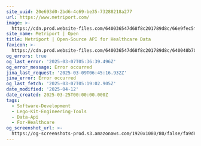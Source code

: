 ```yaml
---
site_uuid: 20e693d0-2bd6-4c69-be35-73288218a277
url: https://www.metriport.com/
image: >-
  https://cdn.prod.website-files.com/640036547d68f8c201789d8c/66e9fec5ff00b3f180f9e116_2024WebsiteOG.png
site_name: Metriport | Open
title: Metriport | Open-Source API for Healthcare Data
favicon: >-
  https://cdn.prod.website-files.com/640036547d68f8c201789d8c/640048b70539cf55188c2d93_JustLogo%2032.png
og_errors: true
og_last_error: '2025-03-07T05:36:39.496Z'
og_error_message: Error occurred
jina_last_request: '2025-03-09T06:45:16.932Z'
jina_error: Error occurred
og_last_fetch: '2025-03-07T05:19:02.905Z'
date_modified: '2025-04-12'
date_created: 2025-03-25T00:00:00.000Z
tags:
  - Software-Development
  - Lego-Kit-Engineering-Tools
  - Data-Api
  - For-Healthcare
og_screenshot_url: >-
  https://og-screenshots-prod.s3.amazonaws.com/1920x1080/80/false/fa9d8c8019175e3c685c3ec9dd34d2fec548b15d7ae0a694279dedffc88a5551.jpeg
---
```
















